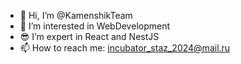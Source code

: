 - 👋 Hi, I’m @KamenshikTeam
- 👀 I’m interested in WebDevelopment
- 😎 I’m expert in React and NestJS
- 📫 How to reach me: incubator_staz_2024@mail.ru

<!---
KamenshikTeam/KamenshikTeam is a ✨ special ✨ repository because its `README.md` (this file) appears on your GitHub profile.
You can click the Preview link to take a look at your changes.
--->
